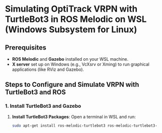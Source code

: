 # Simulating OptiTrack VRPN with TurtleBot3 in ROS Melodic on WSL (Windows Subsystem for Linux)

## Prerequisites
- **ROS Melodic** and **Gazebo** installed on your WSL machine.
- **X server** set up on Windows (e.g., VcXsrv or Xming) to run graphical applications (like RViz and Gazebo).

## Steps to Configure and Simulate VRPN with TurtleBot3 and ROS

### 1. Install TurtleBot3 and Gazebo

1. **Install TurtleBot3 Packages**:
   Open a terminal in WSL and run:
   ```bash
   sudo apt-get install ros-melodic-turtlebot3 ros-melodic-turtlebot3-simulations
